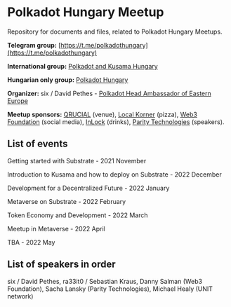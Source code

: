 # Polkadot Hungary Meetup
Repository for documents and files, related to Polkadot Hungary Meetups.

**Telegram group:** [https://t.me/polkadothungary](https://t.me/polkadothungary)

**International group:** [Polkadot and Kusama Hungary](https://www.meetup.com/polkadot-and-kusama-budapest/)

**Hungarian only group:** [Polkadot Hungary](https://www.meetup.com/polkadot-hungary/)

**Organizer:** six / David Pethes - [Polkadot Head Ambassador of Eastern Europe](https://polkadot.network/)

**Meetup sponsors:** [QRUCIAL](https://qrucial.io/) (venue), [Local Korner](localkorner.hu) (pizza), [Web3 Foundation](https://web3.foundation/) (social media), [InLock](https://inlock.io/) (drinks), [Parity Technologies](https://www.parity.io/) (speakers).


## List of events

Getting started with Substrate - 2021 November

Introduction to Kusama and how to deploy on Substrate - 2022 December

Development for a Decentralized Future - 2022 January

Metaverse on Substrate - 2022 February

Token Economy and Development - 2022 March

Meetup in Metaverse - 2022 April

TBA - 2022 May


## List of speakers in order
six / David Pethes, ra33it0 / Sebastian Kraus, Danny Salman (Web3 Foundation), Sacha Lansky (Parity Technologies), Michael Healy (UNIT network)
